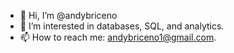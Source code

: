 - 👋 Hi, I’m @andybriceno
- 👀 I’m interested in databases, SQL, and analytics.
- 📫 How to reach me: andybriceno1@gmail.com.

<!---
andybriceno/andybriceno is a ✨ special ✨ repository because its `README.md` (this file) appears on your GitHub profile.
You can click the Preview link to take a look at your changes.
--->
